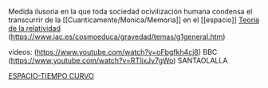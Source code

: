 
Medida ilusoria en la que toda sociedad ocivilización humana condensa el transcurrir de la [[Cuanticamente/Monica/Memoria]] en el [[espacio]]
[Teoria de la relatividad](https://es.wikipedia.org/wiki/Teoría_de_la_relatividad) (https://www.iac.es/cosmoeduca/gravedad/temas/g1general.htm)

videos:
(https://www.youtube.com/watch?v=oFbgfkh4cj8) BBC
(https://www.youtube.com/watch?v=RTlixJv7gWo) SANTAOLALLA


[ESPACIO-TIEMPO CURVO](https://www.youtube.com/watch?v=mG2hZSth2jg)

